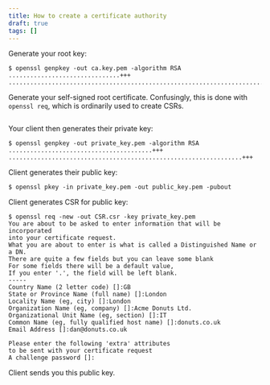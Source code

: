 ```yaml
---
title: How to create a certificate authority
draft: true
tags: []
---
```


Generate your root key:

```
$ openssl genpkey -out ca.key.pem -algorithm RSA
...............................+++
..................................................................................................................+++
```

Generate your self-signed root certificate.
Confusingly, this is done with `openssl req`,
which is ordinarily used to create CSRs.

```

```


Your client then generates their private key:

```
$ openssl genpkey -out private_key.pem -algorithm RSA
........................................+++
.................................................................+++
```

Client generates their public key:

```
$ openssl pkey -in private_key.pem -out public_key.pem -pubout
```

Client generates CSR for public key:

```
$ openssl req -new -out CSR.csr -key private_key.pem
You are about to be asked to enter information that will be incorporated
into your certificate request.
What you are about to enter is what is called a Distinguished Name or a DN.
There are quite a few fields but you can leave some blank
For some fields there will be a default value,
If you enter '.', the field will be left blank.
-----
Country Name (2 letter code) []:GB
State or Province Name (full name) []:London
Locality Name (eg, city) []:London
Organization Name (eg, company) []:Acme Donuts Ltd.
Organizational Unit Name (eg, section) []:IT
Common Name (eg, fully qualified host name) []:donuts.co.uk
Email Address []:dan@donuts.co.uk

Please enter the following 'extra' attributes
to be sent with your certificate request
A challenge password []:
```

Client sends you this public key.
